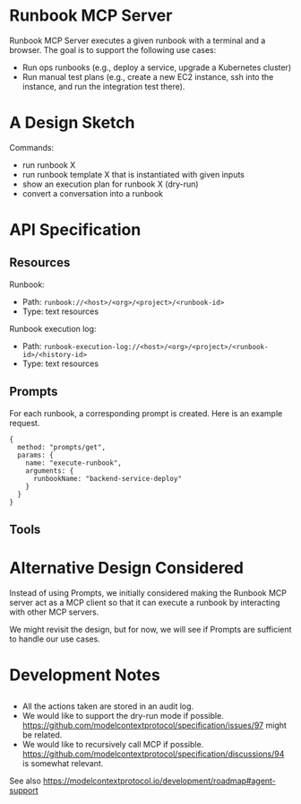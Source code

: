 # Runbook MCP Server 

Runbook MCP Server executes a given runbook with a terminal and a browser. The goal is to support the following use cases:

- Run ops runbooks (e.g., deploy a service, upgrade a Kubernetes cluster)
- Run manual test plans (e.g., create a new EC2 instance, ssh into the instance, and run the integration test there).

# A Design Sketch 

Commands:
- run runbook X
- run runbook template X that is instantiated with given inputs
- show an execution plan for runbook X (dry-run)
- convert a conversation into a runbook

# API Specification

## Resources

Runbook:
- Path: `runbook://<host>/<org>/<project>/<runbook-id>`
- Type: text resources

Runbook execution log:
- Path: `runbook-execution-log://<host>/<org>/<project>/<runbook-id>/<history-id>`
- Type: text resources

## Prompts

For each runbook, a corresponding prompt is created. Here is an example request.

```
{
  method: "prompts/get",
  params: {
    name: "execute-runbook",
    arguments: {
      runbookName: "backend-service-deploy"
    }
  }
}
```


## Tools

# Alternative Design Considered

Instead of using Prompts, we initially considered making the Runbook MCP server act as a MCP 
client so that it can execute a runbook by interacting with other MCP servers.

We might revisit the design, but for now, we will see if Prompts are sufficient to handle our use cases.

# Development Notes

## 

- All the actions taken are stored in an audit log.
- We would like to support the dry-run mode if possible. https://github.com/modelcontextprotocol/specification/issues/97 might be related.
- We would like to recursively call MCP if possible. https://github.com/modelcontextprotocol/specification/discussions/94 is somewhat relevant.

See also https://modelcontextprotocol.io/development/roadmap#agent-support 
